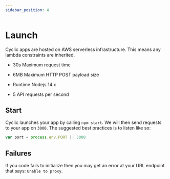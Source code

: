 ```yaml
---
sidebar_position: 4
---
```


# Launch

Cyclic apps are hosted on AWS serverless infrastructure. This means any lambda constraints are inherited.

- 30s Maximum request time
- 6MB Maximum HTTP POST payload size

- Runtime Nodejs 14.x
- 5 API requests per second

## Start

Cyclic launches your app by calling `npm start`. We will then send requests to your app on `3000`. The suggested best practices is to listen like so:

```js
var port = process.env.PORT || 3000
```

## Failures

If you code fails to initialize then you may get an error at your URL endpoint that says: `Unable to proxy`.
